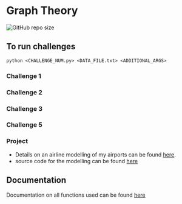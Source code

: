 # Graph Theory
![GitHub repo size](https://img.shields.io/github/repo-size/ThomasLee94/graph_challenges.svg?style=plastic)

## To run challenges

```
python <CHALLENGE_NUM.py> <DATA_FILE.txt> <ADDITIONAL_ARGS>
```

### Challenge 1

### Challenge 2

### Challenge 3

### Challenge 5

### Project
- Details on an airline modelling of my airports can be found [here](PROJECT.md).
- source code for the modelling can be found [here](PROJECT.py)

## Documentation

Documentation on all functions used can be found [here](docs.md)